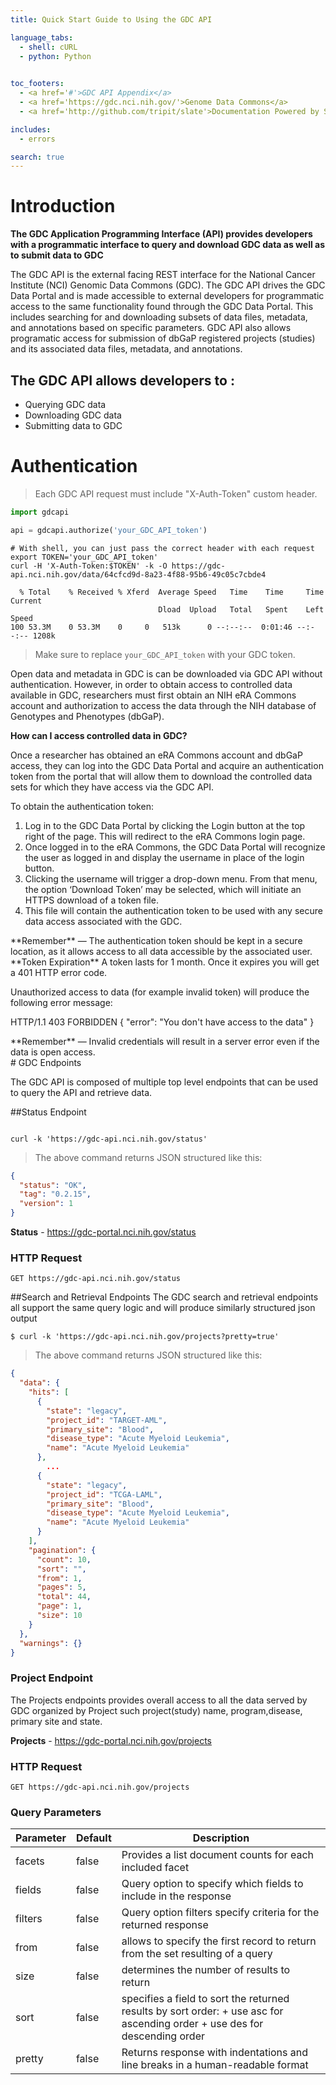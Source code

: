 ```yaml
---
title: Quick Start Guide to Using the GDC API

language_tabs:
  - shell: cURL
  - python: Python
  

toc_footers:
  - <a href='#'>GDC API Appendix</a>
  - <a href='https://gdc.nci.nih.gov/'>Genome Data Commons</a>
  - <a href='http://github.com/tripit/slate'>Documentation Powered by Slate</a>

includes:
  - errors

search: true
---
```


# Introduction

**The GDC Application Programming Interface (API) provides developers with a programmatic interface to query and download GDC data as well as to submit data to GDC**

The GDC API is the external facing REST interface for the National Cancer Institute (NCI) Genomic Data Commons (GDC). The GDC API drives the GDC Data Portal and is made accessible to external developers for programmatic access to the same functionality found through the GDC Data Portal.  This includes searching for and downloading subsets of data files, metadata, and annotations based on specific parameters.  GDC API also allows programatic access for submission of dbGaP registered projects (studies) and its associated  data files, metadata, and annotations.

The GDC API allows developers to :
-
- Querying GDC data
- Downloading GDC data
- Submitting data to GDC

# Authentication

> Each GDC API request must include "X-Auth-Token" custom header.


```python
import gdcapi

api = gdcapi.authorize('your_GDC_API_token')
```

```shell
# With shell, you can just pass the correct header with each request
export TOKEN='your_GDC_API_token'
curl -H 'X-Auth-Token:$TOKEN' -k -O https://gdc-api.nci.nih.gov/data/64cfcd9d-8a23-4f88-95b6-49c05c7cbde4

  % Total    % Received % Xferd  Average Speed   Time    Time     Time  Current
                                 Dload  Upload   Total   Spent    Left  Speed
100 53.3M    0 53.3M    0     0   513k      0 --:--:--  0:01:46 --:--:-- 1208k
```

> Make sure to replace `your_GDC_API_token` with your GDC token.

Open data and metadata in GDC is can be downloaded via GDC API without authentication. However, in order to obtain access to controlled data available in GDC, researchers must first obtain an NIH eRA Commons account and authorization to access the data through the NIH database of Genotypes and Phenotypes (dbGaP). 

**How can I access controlled data in GDC?**

Once a researcher has obtained an eRA Commons account and dbGaP access, they can log into the GDC Data Portal and acquire an authentication token from the portal that will allow them to download the controlled data sets for which they have access via the GDC API.

To obtain the authentication token:

1. Log in to the GDC Data Portal by clicking the Login button at the top right of the page. This will redirect to the eRA Commons login page. 
2. Once logged in to the eRA Commons, the GDC Data Portal will recognize the user as logged in and display the username in place of the login button. 
3. Clicking the username will trigger a drop-down menu. From that menu, the option ‘Download Token’ may be selected, which will initiate an HTTPS download of a token file. 
4. This file will contain the authentication token to be used with any secure data access associated with the GDC.

<aside class="warning">
**Remember** —   The authentication token should be kept in a secure location, as it allows access to all data accessible by the associated user.
</aside>
**Token Expiration**
A token lasts for 1 month. Once it expires you will get a 401 HTTP error code.

Unauthorized access to data (for example invalid token) will produce the following error message:

HTTP/1.1 403 FORBIDDEN
    {
      "error": "You don't have access to the data"
    }

<aside class="info">
**Remember** —   Invalid credentials will result in a server error even if the data is open access.
</aside>
# GDC Endpoints

The GDC API is composed of multiple top level endpoints that can be used to query the API and retrieve data.

##Status Endpoint

```python

```

```shell
curl -k 'https://gdc-api.nci.nih.gov/status'
```
> The above command returns JSON structured like this:

```json
{
  "status": "OK",
  "tag": "0.2.15",
  "version": 1
}
```
**Status** - https://gdc-portal.nci.nih.gov/status
### HTTP Request

`GET https://gdc-api.nci.nih.gov/status`

##Search and Retrieval Endpoints
The GDC search and retrieval endpoints all support the same query logic and will produce similarly structured json output 

```shell
$ curl -k 'https://gdc-api.nci.nih.gov/projects?pretty=true'
```
> The above command returns JSON structured like this:

```json
{
  "data": {
    "hits": [
      {
        "state": "legacy", 
        "project_id": "TARGET-AML", 
        "primary_site": "Blood", 
        "disease_type": "Acute Myeloid Leukemia", 
        "name": "Acute Myeloid Leukemia"
      }, 
       	...
      {
        "state": "legacy", 
        "project_id": "TCGA-LAML", 
        "primary_site": "Blood", 
        "disease_type": "Acute Myeloid Leukemia", 
        "name": "Acute Myeloid Leukemia"
      }
    ], 
    "pagination": {
      "count": 10, 
      "sort": "", 
      "from": 1, 
      "pages": 5, 
      "total": 44, 
      "page": 1, 
      "size": 10
    }
  }, 
  "warnings": {}
}
```
### Project Endpoint
The Projects endpoints provides overall access to all the data served by GDC organized by Project such project(study) name, program,disease, primary site and state.
  
**Projects** - https://gdc-portal.nci.nih.gov/projects
### HTTP Request

`GET https://gdc-api.nci.nih.gov/projects`

### Query Parameters

Parameter | Default | Description
--------- | ------- | -----------
facets | false | Provides a list document counts for each included facet
fields | false | Query option to specify which fields to include in the response 
filters| false | Query option filters specify criteria for the returned response
from   | false | allows to specify the first record to return from the set resulting of a query
size | false | determines the number of results to return
sort | false | specifies a field to sort the returned results by sort order: + use asc for ascending order + use des for descending order
pretty | false | Returns response with indentations and line breaks in a human-readable format


